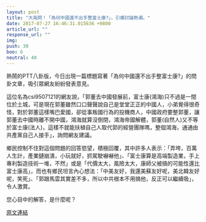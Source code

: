 ```yaml
---
layout: post
title: "大哉問！「為何中國還不出手整富士康?」，引爆討論熱潮。"
date: 2017-07-27 16:46:31.015636 +0800
article_url: ""
response_url: ""
img: 
push: 30
boo: 6
neutral: 40
---
```


熱鬧的PTT八卦版，今日出現一篇標題寫著「為何中國還不出手整富士康?」的問卦文章，吸引眾網友紛紛發表意見。

這位名為csi9507121的網友說，「郭董去中國發展前，富士康(鴻海)只不過是一間位於土城，可是現在郭董雖然口口聲聲說自己是堂堂正正的中國人，小弟覺得很奇怪，對於郭董這樣嘴巴愛國，卻從事叛國行為的投機商人，中國政府要整郭董，讓郭董去中國時離不開中國，鴻海就算沒倒閉，鴻海帝國解體，郭董(自然人)又不等於富士康(法人)，這樣不就能扶植自己人取代郭的經營團隊嗎，整個鴻海，通通由共產黨自己人接手」，詢問網友建議。

鄉民控制不住對這個問題的回答慾望，積極回覆，其中許多人表示：「弄垮，百萬人生計，產業鏈崩潰，小玩就好，抓駕駛嚇嚇他」、「富士康算是高端製造業，手上專利製造技術一堆，不然」或是「代價太大，風險太大，康師父被搞的可能性還比富士康高」，而也有鄉民坦言內心想法：「中美友好，我還美蘇友好呢，美北韓友好呢，笑死」、「郭跟馬雲其實差不多，所以中共根本不用搞他，反正可以繼續吸」，令人激賞。

您心目中的解答，是什麼呢？

<a href = "https://www.ptt.cc/bbs/Gossiping/M.1501132830.A.101.html">原文連結</a>

